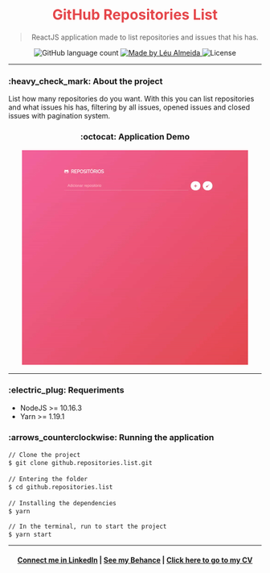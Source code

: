 <h1 align="center" style="color:#e5464a;">
  GitHub Repositories List
</h1>

<blockquote align="center">
ReactJS application made to list repositories and issues that his has.
</blockquote>

<p align="center">
  <img alt="GitHub language count" src="https://img.shields.io/github/languages/count/LeuAlmeida/github.repositories.list?color=%2304D361">

  <a href="https://rocketseat.com.br">
    <img alt="Made by Léu Almeida" src="https://img.shields.io/badge/made%20by-Léu%20Almeida-%2304D361">
  </a>

  <img alt="License" src="https://img.shields.io/badge/license-MIT-%2304D361">

</p>

<hr/>

<h3>:heavy_check_mark: About the project</h3>

List how many repositories do you want. With this you can list repositories and what issues his has, filtering by all issues, opened issues and closed issues with pagination system.

<h3 align="center">:octocat: Application Demo</h3>

<p align="center">
<img src="tmp/repo.gif" />
</p>

<hr />

<h3>:electric_plug: Requeriments</h3>

* NodeJS >= 10.16.3
* Yarn >= 1.19.1

<h3>:arrows_counterclockwise: Running the application</h3>

```console
// Clone the project
$ git clone github.repositories.list.git

// Entering the folder
$ cd github.repositories.list

// Installing the dependencies
$ yarn
```

```console
// In the terminal, run to start the project
$ yarn start
```

<hr/>

<h4 align="center">
<a href="http://linkedin.com/in/leonardoalmeida99">Connect me in LinkedIn</a> | <a href="http://behance.net/almeida99">See my Behance</a> | <a href="https://leunardo.dev">Click here to go to my CV</a>
</h4>
